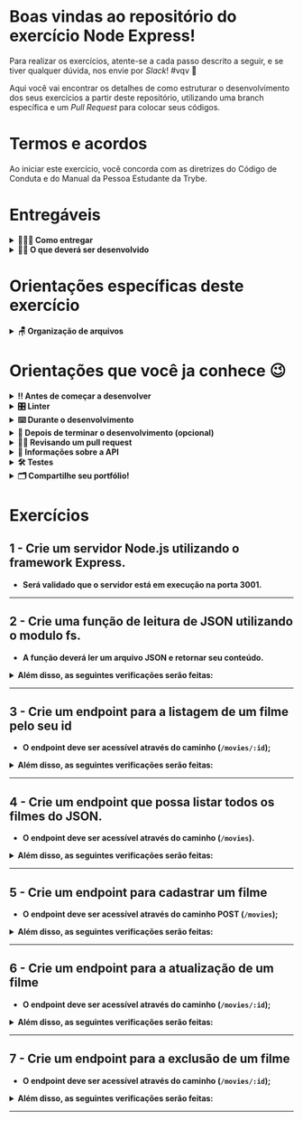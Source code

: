 # Boas vindas ao repositório do exercício Node Express!

Para realizar os exercícios, atente-se a cada passo descrito a seguir, e se tiver qualquer dúvida, nos envie por _Slack_! #vqv 🚀

Aqui você vai encontrar os detalhes de como estruturar o desenvolvimento dos seus exercícios a partir deste repositório, utilizando uma branch específica e um _Pull Request_ para colocar seus códigos.

# Termos e acordos

Ao iniciar este exercício, você concorda com as diretrizes do Código de Conduta e do Manual da Pessoa Estudante da Trybe.

# Entregáveis

<details>
  <summary><strong>🤷🏽‍♀️ Como entregar</strong></summary><br />

  Para entregar os seus exercícios você deverá criar um *Pull Request* neste repositório.

  Lembre-se que você pode consultar nosso conteúdo sobre [Git & GitHub](https://app.betrybe.com/learn/course/5e938f69-6e32-43b3-9685-c936530fd326/module/fc998c60-386e-46bc-83ca-4269beb17e17/section/fe827a71-3222-4b4d-a66f-ed98e09961af/day/35e03d5e-6341-4a8c-84d1-b4308b2887ef/lesson/573db55d-f451-455d-bdb5-66545668f436) e nosso [Blog - Git & GitHub](https://blog.betrybe.com/tecnologia/git-e-github/) sempre que precisar!
</details>

<details>
  <summary><strong>👨‍💻 O que deverá ser desenvolvido</strong></summary><br />

  Para este exercício, você vai criar uma _API_ de filmes utilizando _Node & Express_.
  Você irá desenvolver um servidor express onde seja possível acessar a todos os endpoints da aplicação **(CRUD)**.

  Você irá criar alguns _endpoints_ que irão ler e escrever em um banco de dados, este banco de dados será um arquivo _JSON_.

  ---

  ⚠️ **Dicas Importantes** ⚠️:

  - Não haverá front-end neste exercício, portanto não se preocupe com a visualização, apenas com as funcionalidades;
  
</details>

# Orientações específicas deste exercício

<details>
  <summary><strong>🪑 Organização de arquivos<strong></summary><br />

  - Sua aplicação deve ser executada na porta `3001`;<br/>
  - Sua API deve ser desenvolvida dentro da pasta `./src`;<br/>
  - Separe as configurações da sua aplicação em `src/app.js` e `src/server.js`, o app será utilizado pelo teste.<br/>
</details>

# Orientações que você ja conhece :wink:

<details>
  <summary><strong>‼️ Antes de começar a desenvolver</strong></summary><br />

  1. Clone o repositório

  - `git clone git@github.com:tryber/sd-026-b-exercise-welcome-node.git`.
  - Entre na pasta do repositório que você acabou de clonar:
    - `cd sd-026-b-exercise-welcome-node`

  2. Instale as dependências [**Caso existam**]

  - `npm install`

  3. Crie uma branch a partir da branch `main`

  - Verifique se você está na branch `main`
    - Exemplo: `git branch`
  - Se você não estiver, mude para a branch `main`
    - Exemplo: `git checkout main`
  - Agora crie uma branch à qual você vai submeter os `commits` do seu exercício
    - Você deve criar uma branch no seguinte formato: `nome-de-usuario-nome-do-exercicio`
    - Exemplo: `git checkout -b joaozinho-sd-026-b-exercise-welcome-node`

  4. Adicione as mudanças ao _stage_ do Git e faça um `commit`

  - Verifique que as mudanças ainda não estão no _stage_
    - Exemplo: `git status` (deve aparecer listada a pasta _joaozinho_ em vermelho)
  - Adicione o novo arquivo ao _stage_ do Git
      - Exemplo:
        - `git add .` (adicionando todas as mudanças - _que estavam em vermelho_ - ao stage do Git)
        - `git status` (deve aparecer listado o arquivo _joaozinho/README.md_ em verde)
  - Faça o `commit` inicial
      - Exemplo:
        - `git commit -m 'iniciando o exercício x'` (fazendo o primeiro commit)
        - `git status` (deve aparecer uma mensagem tipo _nothing to commit_ )

  5. Adicione a sua branch com o novo `commit` ao repositório remoto

  - Usando o exemplo anterior: `git push -u origin joaozinho-sd-026-b-exercise-welcome-node`

  6. Crie um novo `Pull Request` _(PR)_

  - Vá até a página de _Pull Requests_ do [repositório no GitHub](https://github.com/tryber/sd-026-b-exercise-welcome-node/pulls)
  - Clique no botão verde _"New pull request"_
  - Clique na caixa de seleção _"Compare"_ e escolha a sua branch **com atenção**
  - Clique no botão verde _"Create pull request"_
  - Adicione uma descrição para o _Pull Request_ e clique no botão verde _"Create pull request"_
  - **Não se preocupe em preencher mais nada por enquanto!**
  - Volte até a [página de _Pull Requests_ do repositório](https://github.com/tryber/sd-026-b-exercise-welcome-node/pulls) e confira que o seu _Pull Request_ está criado

</details>
<details>
   <summary><strong>🎛 Linter</strong></summary><br />

  Usaremos o [ESLint](https://eslint.org/) para fazer a análise estática do seu código.

  Este exercício já vem com as dependências relacionadas ao _linter_ configuradas nos arquivos `package.json`.

  Para poder rodar o `ESLint` em um exercício basta executar o comando `npm install` dentro do exercício e depois `npm run lint`. Se a análise do `ESLint` encontrar problemas no seu código, tais problemas serão mostrados no seu terminal. Se não houver problema no seu código, nada será impresso no seu terminal.

  Você pode também instalar o plugin do `ESLint` no `VSCode`. Para isso, basta fazer o download do [plugin `ESLint`](https://marketplace.visualstudio.com/items?itemName=dbaeumer.vscode-eslint) e instalá-lo.

  ⚠️ Pull requests com issues de linter não serão avaliadas. Atente-se para resolvê-las antes de finalizar o desenvolvimento! ⚠️

  </details>
  <details>
  <summary><strong>⌨️ Durante o desenvolvimento</strong></summary><br />

  - Faça `commits` das alterações que você fizer no código regularmente


  - Lembre-se de sempre após um (ou alguns) `commits` atualizar o repositório remoto


  - Os comandos que você utilizará com mais frequência são:
    1. `git status` _(para verificar o que está em vermelho - fora do stage - e o que está em verde - no stage)_
    2. `git add` _(para adicionar arquivos ao stage do Git)_
    3. `git commit` _(para criar um commit com os arquivos que estão no stage do Git)_
    4. `git push -u nome-da-branch` _(para enviar o commit para o repositório remoto na primeira vez que fizer o `push` de uma nova branch)_
    5. `git push` _(para enviar o commit para o repositório remoto após o passo anterior)_

</details>
<details>
<summary><strong>🤝 Depois de terminar o desenvolvimento (opcional)</strong></summary><br />

Para sinalizar que o seu exercício está pronto para o _"Code Review"_ dos seus colegas, faça o seguinte:

- Vá até a página **DO SEU** _Pull Request_, adicione a label de _"code-review"_ e marque seus colegas:

  - No menu à direita, clique no _link_ **"Labels"** e escolha a _label_ **code-review**;

  - No menu à direita, clique no _link_ **"Assignees"** e escolha **o seu usuário**;

  - No menu à direita, clique no _link_ **"Reviewers"** e digite `students`, selecione o time `tryber/students-sd-0x`.

Caso tenha alguma dúvida, [aqui tem um video explicativo](https://vimeo.com/362189205).

</details>

<details>
  <summary><strong>🕵🏿 Revisando um pull request</strong></summary><br />

  Use o conteúdo sobre [Code Review](https://app.betrybe.com/learn/course/5e938f69-6e32-43b3-9685-c936530fd326/module/f04cdb21-382e-4588-8950-3b1a29afd2dd/section/b3af2f05-08e5-4b4a-9667-6f5f729c351d/lesson/36268865-fc46-40c7-92bf-cbded9af9006) para te ajudar a revisar os _Pull Requests_.

</details>

<details>
  <summary><strong>🍪 Informações sobre a API </strong></summary><br />

  **⚠️ Leia as informações abaixo atentamente e siga à risca o que for pedido. ⚠️**

  **👀 Observações importantes:**

  - O não cumprimento de um requisito, total ou parcialmente, impactará em sua avaliação;

  - O exercício deve rodar na porta **3001**;

  - O arquivo `app.js` deve existir para rodar corretamente os testes.

</details>

<details>
  <summary><strong>🛠 Testes</strong></summary><br />

  Usaremos o [Jest](https://jestjs.io/pt-BR/) e o [Frisby](https://docs.frisbyjs.com/) para fazer os testes de API.

  Este projeto já vem configurado e com suas dependências

  ### Executando todos os testes

  Para poder executar os testes, inicie sua aplicação com `npm run dev`, em seguida, basta executar o comando `npm test` e **todos** os seus testes serão executados.

  ### Executando um teste específico

  Para executar um teste expecífico, inicie sua aplicação com `npm run dev`, em seguida, basta executar o comando `npm test nome-do-teste`.

  > Colocamos o número do requisito como pré-fixo para facilitar, veja abaixo. 

  Ex: Para executar o teste referente ao **01-createExpressServer**, basta digitar `npm test 01`.
</details>

<details>
  <summary><strong>🗂 Compartilhe seu portfólio!</strong></summary><br />

  Você sabia que o LinkedIn é a principal rede social profissional e compartilhar o seu aprendizado lá é muito importante para quem deseja construir uma carreira de sucesso? Compartilhe esse projeto no seu LinkedIn, marque o perfil da Trybe (@trybe) e mostre para a sua rede toda a sua evolução.

</details>


# Exercícios
## 1 - Crie um servidor Node.js utilizando o framework Express.

- Será validado que o servidor está em execução na porta 3001.

---

## 2 - Crie uma função de leitura de JSON utilizando o modulo fs.

- A função deverá ler um arquivo JSON e retornar seu conteúdo.

<details close>
  <summary>Além disso, as seguintes verificações serão feitas:</summary>

  <br>

  > 👉 A função deve ser implementada no arquivo `src/utils/readJsonData`.
   - **[Será validado que é possivel utilizar a função readJsonData]**
   
</details>

---

## 3 - Crie um endpoint para a listagem de um filme pelo seu id

- O endpoint deve ser acessível através do caminho (`/movies/:id`);

<details close>
  <summary>Além disso, as seguintes verificações serão feitas:</summary>

  <br>

  > 👉 Para caso os dados enviados sejam inválidos
   - **[Será validado que não é possível listar um filme inexistente]**
    - O resultado retornado para listar um filme inexistente deve seguir a seguinte estrutura _status http_ `404`: e

      ```json
      {
        "message": "Filme não encontrado"
      }
      ```

  - **[Será validado que é possível listar um filme]**
    - O resultado retornado para listar um filme deve seguir a seguinte estrutura _status http_ `200`: e
      ```json
      {
        "id": 1,
        "movie": "Avatar",
        "price": 5
      }
      ```
</details>

---

## 4 - Crie um endpoint que possa listar todos os filmes do JSON.

- O endpoint deve ser acessível através do caminho (`/movies`).

<details close>
 <summary>Além disso, as seguintes verificações serão feitas:</summary>

  <br>

  > 👉 Para caso haja problemas no login.
  - **[Será validado todos os filmes serão retornados]**
    - O resultado retornado deverá ser um _status http_ `200` e
    ```json
      [
        {
          "id": 1,
          "movie": "Avatar",
          "price": 5
        },
        {
          "id": 2,
          "movie": "Gente Grande",
          "price": 2
        },
        //...
      ]
    ```
</details>

---

## 5 - Crie um endpoint para cadastrar um filme

- O endpoint deve ser acessível através do caminho **POST** (`/movies`);

<details close>
  <summary>Além disso, as seguintes verificações serão feitas:</summary>

  <br>

  - O corpo da requisição deve seguir o seguinte formato:

    ```json
      {
        "movie": "Vingadores",
        "price": 5
      }
    ```
  
  - O resultado retornado ao cadastrar um novo filme deverá ser um _status http_ `201` com o corpo da resposta sendo os dados do filme que foi cadastrado.
    
    ```json
    {
      "id": 999 /* o id criado no arquivo JSON */,
      "movie": "Vingadores",
      "price": 5
    }
    ```
</details>

---

## 6 - Crie um endpoint para a atualização de um filme

- O endpoint deve ser acessível através do caminho (`/movies/:id`);

<details close>
  <summary>Além disso, as seguintes verificações serão feitas:</summary>

  <br>

  - O corpo da requisição deve seguir o seguinte formato:

    ```json
    {
      "movie": "Harry Potter",
      "price": 10
    }
    ```
  - O resultado retornado ao atualizar um filme deverá ser um _status http_ `200` com o corpo da resposta sendo os dados do novo filme.
    
    ```json
    {
      "id": 123,
      "movie": "Harry Potter",
      "price": 10
    }
    ```


</details>

---

## 7 - Crie um endpoint para a exclusão de um filme

- O endpoint deve ser acessível através do caminho (`/movies/:id`);

<details close>
  <summary>Além disso, as seguintes verificações serão feitas:</summary>

  <br>

  - **[Será validado que o filme foi removido do JSON]**
    - O resultado retornado ao remover um filme deverá ser conforme exibido abaixo, com um _status http_ `200`:
     ```json
    {
      "message": "Filme deletado com sucesso"
    }
    ```

</details>

---
